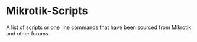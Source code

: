 # Mikrotik-Scripts

A list of scripts or one line commands that have been sourced from Mikrotik and other forums.
